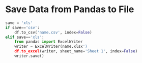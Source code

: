 # Save Data from Pandas to File

```python
save = 'xls'
if save=='csv':
    df.to_csv('name.csv', index=False)
elif save=='xls':
    from pandas import ExcelWriter
    writer = ExcelWriter(name.xlsx')
    df.to_excel(writer, sheet_name='Sheet 1', index=False)
    writer.save()
```
